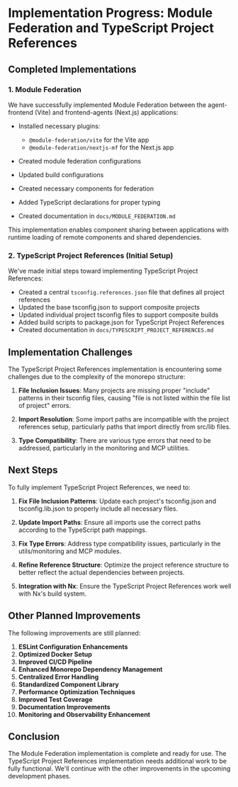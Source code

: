 # Implementation Progress: Module Federation and TypeScript Project References

## Completed Implementations

### 1. Module Federation

We have successfully implemented Module Federation between the agent-frontend (Vite) and frontend-agents (Next.js) applications:

- Installed necessary plugins:
  - `@module-federation/vite` for the Vite app
  - `@module-federation/nextjs-mf` for the Next.js app

- Created module federation configurations
- Updated build configurations
- Created necessary components for federation
- Added TypeScript declarations for proper typing
- Created documentation in `docs/MODULE_FEDERATION.md`

This implementation enables component sharing between applications with runtime loading of remote components and shared dependencies.

### 2. TypeScript Project References (Initial Setup)

We've made initial steps toward implementing TypeScript Project References:

- Created a central `tsconfig.references.json` file that defines all project references
- Updated the base tsconfig.json to support composite projects
- Updated individual project tsconfig files to support composite builds
- Added build scripts to package.json for TypeScript Project References
- Created documentation in `docs/TYPESCRIPT_PROJECT_REFERENCES.md`

## Implementation Challenges

The TypeScript Project References implementation is encountering some challenges due to the complexity of the monorepo structure:

1. **File Inclusion Issues**: Many projects are missing proper "include" patterns in their tsconfig files, causing "file is not listed within the file list of project" errors.

2. **Import Resolution**: Some import paths are incompatible with the project references setup, particularly paths that import directly from src/lib files.

3. **Type Compatibility**: There are various type errors that need to be addressed, particularly in the monitoring and MCP utilities.

## Next Steps

To fully implement TypeScript Project References, we need to:

1. **Fix File Inclusion Patterns**: Update each project's tsconfig.json and tsconfig.lib.json to properly include all necessary files.

2. **Update Import Paths**: Ensure all imports use the correct paths according to the TypeScript path mappings.

3. **Fix Type Errors**: Address type compatibility issues, particularly in the utils/monitoring and MCP modules.

4. **Refine Reference Structure**: Optimize the project reference structure to better reflect the actual dependencies between projects.

5. **Integration with Nx**: Ensure the TypeScript Project References work well with Nx's build system.

## Other Planned Improvements

The following improvements are still planned:

1. **ESLint Configuration Enhancements**
2. **Optimized Docker Setup**
3. **Improved CI/CD Pipeline**
4. **Enhanced Monorepo Dependency Management**
5. **Centralized Error Handling**
6. **Standardized Component Library**
7. **Performance Optimization Techniques**
8. **Improved Test Coverage**
9. **Documentation Improvements**
10. **Monitoring and Observability Enhancement**

## Conclusion

The Module Federation implementation is complete and ready for use. The TypeScript Project References implementation needs additional work to be fully functional. We'll continue with the other improvements in the upcoming development phases.

